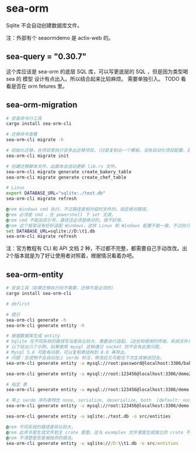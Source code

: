 # sea-orm

Sqlite 不会自动创建数据库文件。

注：外部有个 seaormdemo 是 actix-web 的。

## sea-query = "0.30.7"

这个库应该是 sea-orm 的底层 SQL 库，可以写更底层的 SQL ，但是因为类型喝 sea 的 模型 设计有点出入。所以结合起来比较麻烦。
需要单独引入。
TODO 看看是否在 orm fetures 里。

## sea-orm-migration

```bash
# 安装命令行工具
cargo install sea-orm-cli

# 迁移命令查看
sea-orm-cli migrate -h

# 初始化迁移，在项目里执行会多出迁移项目。（只是复制出一个模板，没有自动化项目配置，目前是个半残命令）
sea-orm-cli migrate init

# 创建迁移脚本文件。此脚本会自动更新 lib.rs 文件。
sea-orm-cli migrate generate create_bakery_table
sea-orm-cli migrate generate create_chef_table
```

```bash
# Linux
export DATABASE_URL="sqlite:./test.db"
sea-orm-cli migrate refresh
```

```bat
@rem Windows cmd 执行，不过路径是相对临时文件的。指定绝对路径。
@rem 必须是 cmd ，在 powershell 下 set 无效。
@rem cmd 不能加双引号，路径还必须是绝对的。很不好用。
@rem 这个框架没有好好适配 Windows，这样 Linux 和 Windows 配置不能一致。不过执行可以通过。
set DATABASE_URL=sqlite://D:\t1.db
sea-orm-cli migrate refresh
```

注：官方教程有 CLI 和 API 文档 2 种，不过都不完整，都需要自己手动改改。出2个版本就是为了好让使用者对照着，根据情况看着办吧。

## sea-orm-entity

```bash
# 安装工具（如果迁移执行则不需要，迁移不是必须的）
cargo install sea-orm-cli

# dbfirst

# 提示
sea-orm-cli generate -h
sea-orm-cli generate entity -h

# 根据数据库生成 entity 
# Sqlite 在不同系统的路径写法差异比较大，需要自行适配。（这些和使用的终端，系统文件系统相关）
# 以下给出几个示例，如果使用 mysql 这种通过 socket 则不会有此类问题。
# Mysql 5.6 可能有问题，可以复制表结构到 8.0 再导出。
# 问题：生成物不会自动加上 serde 标注，修改后又可能在下次生成被该回去。
sea-orm-cli generate entity -u mysql://root:password@localhost:3306/bakeries_db -o src/entities

sea-orm-cli generate entity -u mysql://root:123456@localhost:3306/demo2 -o src/entities2

# 指定 表
sea-orm-cli generate entity -u mysql://root:123456@localhost:3306/demo -o src/entities -t atx_user

# 带上 serde 序列表特性 none, serialize, deserialize, both  [default: none]
sea-orm-cli generate entity -u mysql://root:123456@localhost:3306/demo -o src/entities -t atx_user --with-serde both

sea-orm-cli generate entity -u sqlite:./test.db -o src/entities
```

```bat
@rem 不同系统的路径差异比较大，
@rem 此命令是生成文件到主 crate 里面，这与 examples 文件里面生成独立的 crate 不同。
@rem 不清楚是否是被抛弃的做法。
sea-orm-cli generate entity -u sqlite:///D:\\t1.db -o src/entities
```